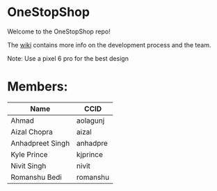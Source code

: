 # OneStopShop

Welcome to the OneStopShop repo!

The [wiki](https://github.com/CMPUT301F23T27/OneStopShop/wiki) contains more info on the development process and the team.

Note: Use a pixel 6 pro for the best design

# Members:

| Name  | CCID |
| ------------- | ------------- |
| Ahmad  | aolagunj  |
| Aizal Chopra | aizal |
| Anhadpreet Singh  | anhadpre  |
| Kyle Prince | kjprince  |
| Nivit Singh | nivit  |
| Romanshu Bedi | romanshu  |
